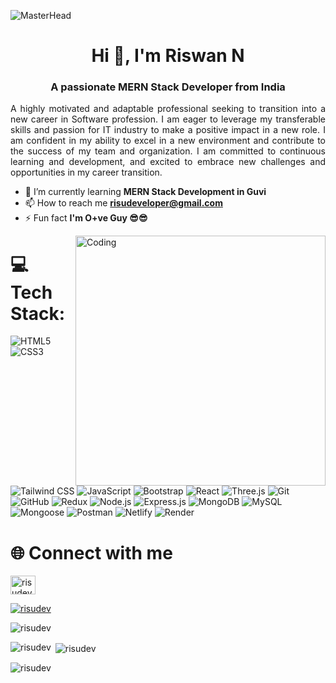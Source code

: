 ![MasterHead](https://user-images.githubusercontent.com/10498744/210012254-234538ff-d198-48aa-8964-37e6fd45d227.gif)
<h1 align="center">Hi 👋, I'm Riswan N</h1>
<h3 align="center">A passionate MERN Stack Developer from India</h3>

<p align="justify">A highly motivated and adaptable professional seeking to transition into a new career in Software profession. I am eager to leverage my transferable skills and passion for IT industry to make a positive impact in a new role. I am confident in my ability to excel in a new environment and contribute to the success of my team and organization. I am committed to continuous learning and development, and excited to embrace new challenges and opportunities in my career transition.</p>

- 🌱 I’m currently learning **MERN Stack Development in Guvi**
- 📫 How to reach me **risudeveloper@gmail.com**
-  ⚡ Fun fact **I'm O+ve Guy 😎😎**
  <img align="right" alt="Coding" width="400" src="https://user-images.githubusercontent.com/55389276/140866485-8fb1c876-9a8f-4d6a-98dc-08c4981eaf70.gif">

# 💻 Tech Stack:
![HTML5](https://img.shields.io/badge/HTML5-E34F26?logo=html5&logoColor=white) 
![CSS3](https://img.shields.io/badge/CSS3-1572B6?logo=css3&logoColor=white) 
![Tailwind CSS](https://img.shields.io/badge/Tailwind_CSS-06B6D4?logo=tailwind-css&logoColor=white) 
![JavaScript](https://img.shields.io/badge/JavaScript-F7DF1E?logo=javascript&logoColor=black) 
![Bootstrap](https://img.shields.io/badge/Bootstrap-7952B3?logo=bootstrap&logoColor=white) 
![React](https://img.shields.io/badge/React-61DAFB?logo=react&logoColor=white) 
![Three.js](https://img.shields.io/badge/Three.js-000000?logo=three.js&logoColor=white) 
![Git](https://img.shields.io/badge/Git-F05032?logo=git&logoColor=white) 
![GitHub](https://img.shields.io/badge/GitHub-181717?logo=github&logoColor=white) 
![Redux](https://img.shields.io/badge/Redux-764ABC?logo=redux&logoColor=white) 
![Node.js](https://img.shields.io/badge/Node.js-339933?logo=node.js&logoColor=white) 
![Express.js](https://img.shields.io/badge/Express.js-000000?logo=express&logoColor=white) 
![MongoDB](https://img.shields.io/badge/MongoDB-47A248?logo=mongodb&logoColor=white) 
![MySQL](https://img.shields.io/badge/MySQL-4479A1?logo=mysql&logoColor=white) 
![Mongoose](https://img.shields.io/badge/Mongoose-880000?logo=mongoose&logoColor=white) 
![Postman](https://img.shields.io/badge/Postman-FF6C37?logo=postman&logoColor=white) 
![Netlify](https://img.shields.io/badge/Netlify-00C7B7?logo=netlify&logoColor=white) 
![Render](https://img.shields.io/badge/Render-FF3E00?logo=render&logoColor=white)

 

# 🌐 Connect with me
<p align="left">
<a href="https://linkedin.com/in/risudeveloper" target="blank"><img align="center" src="https://raw.githubusercontent.com/rahuldkjain/github-profile-readme-generator/master/src/images/icons/Social/linked-in-alt.svg" alt="risudeveloper" height="30" width="40" /></a>
</p>

<p align="left"> <a href="https://github.com/ryo-ma/github-profile-trophy"><img src="https://github-profile-trophy.vercel.app/?username=risudev" alt="risudev" /></a> </p>

<p align="left"> <img src="https://komarev.com/ghpvc/?username=risudev&label=Profile%20views&color=0e75b6&style=flat" alt="risudev" /> </p>

<p><img align="left" src="https://github-readme-stats.vercel.app/api/top-langs?username=risudev&show_icons=true&locale=en&layout=compact" alt="risudev" /></p>

<p>&nbsp;<img align="center" src="https://github-readme-stats.vercel.app/api?username=risudev&show_icons=true&locale=en" alt="risudev" /></p>

<p><img align="center" src="https://github-readme-streak-stats.herokuapp.com/?user=risudev&" alt="risudev" /></p>
